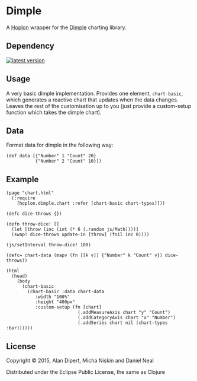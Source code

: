 # Dimple

A [Hoplon][hoplon] wrapper for the [Dimple][3] charting library.

## Dependency

[![latest version][2]][1]

## Usage

A very basic dimple implementation.
Provides one element, `chart-basic`, which generates a reactive chart that updates when the data changes. 
Leaves the rest of the customisation up to you (just provide a custom-setup function which takes the dimple chart). 

## Data

Format data for dimple in the following way:

    (def data [{"Number" 1 "Count" 20}
               {"Number" 2 "Count" 10}])

## Example

    (page "chart.html"
      (:require
        [hoplon.dimple.chart :refer [chart-basic chart-types]]))

    (defc dice-throws {})

    (defn throw-dice! []
      (let [throw (inc (int (* 6 (.random js/Math))))]
      (swap! dice-throws update-in [throw] (fnil inc 0))))

    (js/setInterval throw-dice! 100)

    (defc= chart-data (mapv (fn [[k v]] {"Number" k "Count" v}) dice-throws))

    (html
      (head)
        (body
          (chart-basic
            (chart-basic :data chart-data
               :width "100%"
               :height "400px"
               :custom-setup (fn [chart]
                               (.addMeasureAxis chart "y" "Count")
                               (.addCategoryAxis chart "x" "Number")
                               (.addSeries chart nil (chart-types :bar))))))

## License

Copyright © 2015, Alan Dipert, Micha Niskin and Daniel Neal

Distributed under the Eclipse Public License, the same as Clojure

[hoplon]: http://hoplon.io
[javelin]: https://github.com/tailrecursion/javelin
[1]: https://clojars.org/io.hoplon/dimple
[2]: https://clojars.org/io.hoplon/dimple/latest-version.svg?cache=3
[3]: https://dimplejs.org
